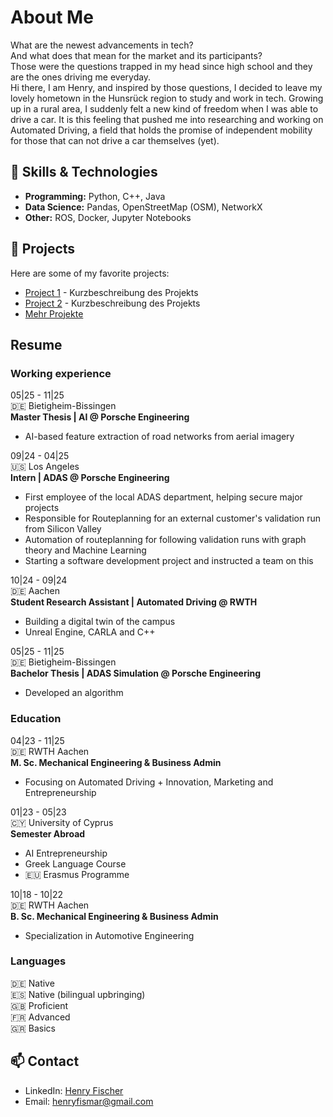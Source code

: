 # About Me
What are the newest advancements in tech?<br>
And what does that mean for the market and its participants?<br>
Those were the questions trapped in my head since high school and they are the ones driving me everyday.<br>
Hi there, I am Henry, and inspired by those questions, I decided to leave my lovely hometown in the Hunsrück region to study and work in tech. Growing up in a rural area, I suddenly felt a new kind of freedom when I was able to drive a car. It is this feeling that pushed me into researching and working on Automated Driving, a field that holds the promise of independent mobility for those that can not drive a car themselves (yet).


## 🔧 Skills & Technologies
- **Programming:** Python, C++, Java
- **Data Science:** Pandas, OpenStreetMap (OSM), NetworkX
- **Other:** ROS, Docker, Jupyter Notebooks

## 🚀 Projects
Here are some of my favorite projects:
- [Project 1](#) - Kurzbeschreibung des Projekts
- [Project 2](#) - Kurzbeschreibung des Projekts
- [Mehr Projekte](projects.html)

## Resume
### Working experience
05|25 - 11|25<br>
🇩🇪 Bietigheim-Bissingen<br>
**Master Thesis | AI @ Porsche Engineering**
- AI-based feature extraction of road networks from aerial imagery

09|24 - 04|25<br>
🇺🇸 Los Angeles<br>
**Intern | ADAS @ Porsche Engineering**
- First employee of the local ADAS department, helping secure major projects
- Responsible for Routeplanning for an external customer's validation run from Silicon Valley
- Automation of routeplanning for following validation runs with graph theory and Machine Learning
- Starting a software development project and instructed a team on this

10|24 - 09|24<br>
🇩🇪 Aachen<br>
**Student Research Assistant | Automated Driving @ RWTH**
- Building a digital twin of the campus
- Unreal Engine, CARLA and C++

05|25 - 11|25<br>
🇩🇪 Bietigheim-Bissingen<br>
**Bachelor Thesis | ADAS Simulation @ Porsche Engineering**
- Developed an algorithm 

### Education
04|23 - 11|25<br>
🇩🇪 RWTH Aachen<br>
**M. Sc. Mechanical Engineering & Business Admin**
- Focusing on Automated Driving + Innovation, Marketing and Entrepreneurship

01|23 - 05|23<br>
🇨🇾 University of Cyprus<br>
**Semester Abroad**
- AI Entrepreneurship
- Greek Language Course
- 🇪🇺 Erasmus Programme

10|18 - 10|22<br>
🇩🇪 RWTH Aachen<br>
**B. Sc. Mechanical Engineering & Business Admin**
- Specialization in Automotive Engineering

### Languages
🇩🇪 Native<br>
🇪🇸 Native (bilingual upbringing)<br>
🇬🇧 Proficient<br>
🇫🇷 Advanced<br>
🇬🇷 Basics<br>

## 📫 Contact
- LinkedIn: [Henry Fischer](https://linkedin.com/in/henryfischer1)
- Email: henryfismar@gmail.com
